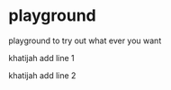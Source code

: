 playground
==========

playground to try out what ever you want

khatijah add line 1


khatijah add line 2
